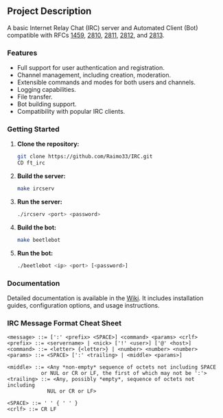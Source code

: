## Project Description

A basic Internet Relay Chat (IRC) server and Automated Client (Bot) compatible with RFCs [1459](https://tools.ietf.org/html/rfc1459), [2810](https://tools.ietf.org/html/rfc2810), [2811](https://tools.ietf.org/html/rfc2811), [2812](https://tools.ietf.org/html/rfc), and [2813](https://tools.ietf.org/html/rfc2813).

### Features

- Full support for user authentication and registration.
- Channel management, including creation, moderation.
- Extensible commands and modes for both users and channels.
- Logging capabilities.
- File transfer.
- Bot building support.
- Compatibility with popular IRC clients.

### Getting Started

1. **Clone the repository:**
    ```sh
    git clone https://github.com/Raimo33/IRC.git
    CD ft_irc
    ```

2. **Build the server:**
    ```sh
    make ircserv
    ```

3. **Run the server:**
    ```sh
    ./ircserv <port> <password>
    ```
4. **Build the bot:**
    ```sh
    make beetlebot
    ```
3. **Run the bot:**
    ```sh
    ./beetlebot <ip> <port> [<password>]
    ```

### Documentation

Detailed documentation is available in the [Wiki](https://github.com/Raimo33/IRC/wiki). It includes installation guides, configuration options, and usage instructions.

### IRC Message Format Cheat Sheet

```plaintext
<message> ::= [':' <prefix> <SPACE>] <command> <params> <crlf>
<prefix> ::= <servername> | <nick> ['!' <user>] ['@' <host>]
<command> ::= <letter> {<letter>} | <number> <number> <number>
<params> ::= <SPACE> [':' <trailing> | <middle> <params>]

<middle> ::= <Any *non-empty* sequence of octets not including SPACE
           or NUL or CR or LF, the first of which may not be ':'>
<trailing> ::= <Any, possibly *empty*, sequence of octets not including
             NUL or CR or LF>

<SPACE> ::= ' ' { ' ' }
<crlf> ::= CR LF
